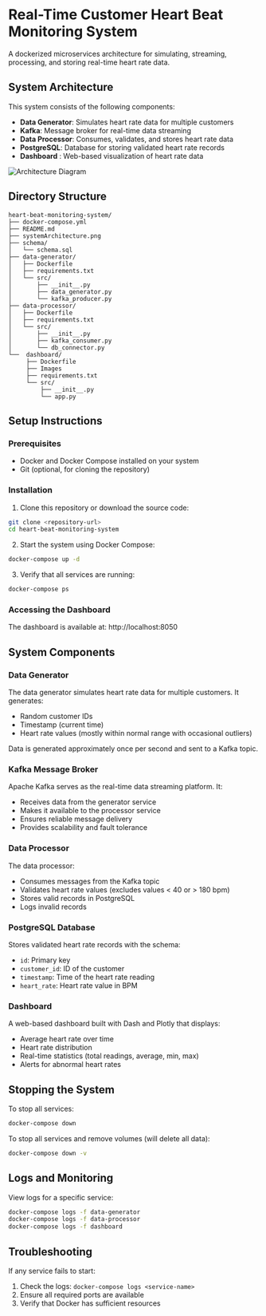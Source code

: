 # Real-Time Customer Heart Beat Monitoring System

A dockerized microservices architecture for simulating, streaming, processing, and storing real-time heart rate data.

## System Architecture

This system consists of the following components:

- **Data Generator**: Simulates heart rate data for multiple customers
- **Kafka**: Message broker for real-time data streaming
- **Data Processor**: Consumes, validates, and stores heart rate data
- **PostgreSQL**: Database for storing validated heart rate records
- **Dashboard** : Web-based visualization of heart rate data

![Architecture Diagram](docs/architecture-diagram.png)

## Directory Structure

```
heart-beat-monitoring-system/
├── docker-compose.yml
├── README.md
├── systemArchitecture.png
├── schema/
│   └── schema.sql
├── data-generator/
│   ├── Dockerfile
│   ├── requirements.txt
│   └── src/
│       ├── __init__.py
│       ├── data_generator.py
│       └── kafka_producer.py
├── data-processor/
│   ├── Dockerfile
│   ├── requirements.txt
│   └── src/
│       ├── __init__.py
│       ├── kafka_consumer.py
│       └── db_connector.py
└──  dashboard/
     ├── Dockerfile
     ├── Images
     ├── requirements.txt
     └── src/
         ├── __init__.py
         └── app.py
```

## Setup Instructions

### Prerequisites

- Docker and Docker Compose installed on your system
- Git (optional, for cloning the repository)

### Installation

1. Clone this repository or download the source code:

```bash
git clone <repository-url>
cd heart-beat-monitoring-system
```

2. Start the system using Docker Compose:

```bash
docker-compose up -d
```

3. Verify that all services are running:

```bash
docker-compose ps
```

### Accessing the Dashboard

The dashboard is available at: http://localhost:8050

## System Components

### Data Generator

The data generator simulates heart rate data for multiple customers. It generates:
- Random customer IDs
- Timestamp (current time)
- Heart rate values (mostly within normal range with occasional outliers)

Data is generated approximately once per second and sent to a Kafka topic.

### Kafka Message Broker

Apache Kafka serves as the real-time data streaming platform. It:
- Receives data from the generator service
- Makes it available to the processor service
- Ensures reliable message delivery
- Provides scalability and fault tolerance

### Data Processor

The data processor:
- Consumes messages from the Kafka topic
- Validates heart rate values (excludes values < 40 or > 180 bpm)
- Stores valid records in PostgreSQL
- Logs invalid records

### PostgreSQL Database

Stores validated heart rate records with the schema:
- `id`: Primary key
- `customer_id`: ID of the customer
- `timestamp`: Time of the heart rate reading
- `heart_rate`: Heart rate value in BPM

### Dashboard

A web-based dashboard built with Dash and Plotly that displays:
- Average heart rate over time
- Heart rate distribution
- Real-time statistics (total readings, average, min, max)
- Alerts for abnormal heart rates



## Stopping the System

To stop all services:

```bash
docker-compose down
```

To stop all services and remove volumes (will delete all data):

```bash
docker-compose down -v
```

## Logs and Monitoring

View logs for a specific service:

```bash
docker-compose logs -f data-generator
docker-compose logs -f data-processor
docker-compose logs -f dashboard
```

## Troubleshooting

If any service fails to start:

1. Check the logs: `docker-compose logs <service-name>`
2. Ensure all required ports are available
3. Verify that Docker has sufficient resources


